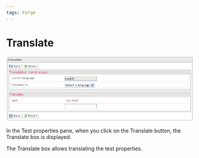 ```yaml
---
tags: Forge
---
```


Translate
=========

![](resources/tests-translate.png)

In the Test properties pane, when you click on the Translate button, the Translate box is displayed.

The Translate box allows translating the test properties.

